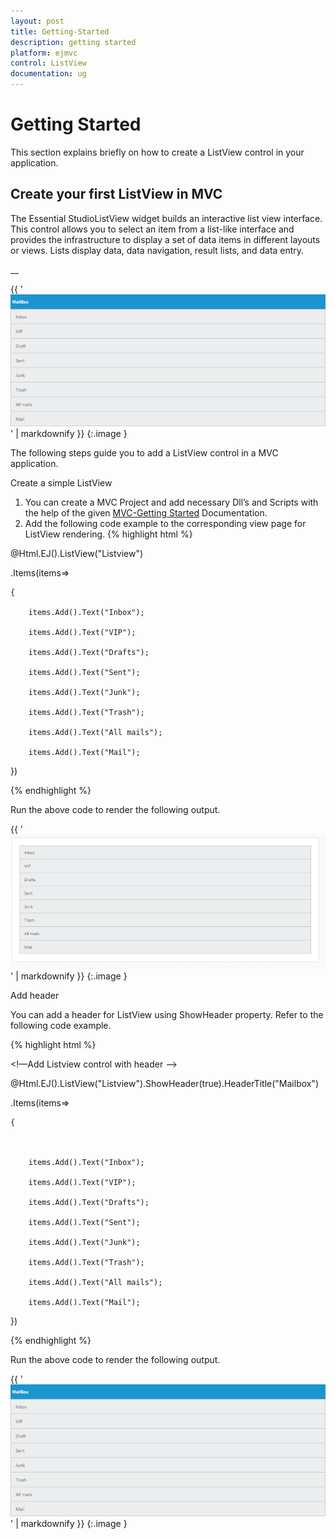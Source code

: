 ```yaml
---
layout: post
title: Getting-Started
description: getting started
platform: ejmvc
control: ListView
documentation: ug
---
```


# Getting Started

This section explains briefly on how to create a ListView control in your application.

## Create your first ListView in MVC

The Essential StudioListView widget builds an interactive list view interface. This control allows you to select an item from a list-like interface and provides the infrastructure to display a set of data items in different layouts or views. Lists display data, data navigation, result lists, and data entry.    

__

{{ '![C:/Users/isuriyar/Desktop/listview.PNG](Getting-Started_images/Getting-Started_img1.png)' | markdownify }}
{:.image }


The following steps guide you to add a ListView control in a MVC application.

Create a simple ListView

1. You can create a MVC Project and add necessary Dll’s and Scripts with the help of the given [MVC-Getting Started](http://help.syncfusion.com/ug/js/Documents/gettingstartedwithmv.htm) Documentation.
2. Add the following code example to the corresponding view page for ListView rendering.
{% highlight html %}




@Html.EJ().ListView("Listview")

.Items(items=>

    {

        items.Add().Text("Inbox");

        items.Add().Text("VIP");

        items.Add().Text("Drafts");

        items.Add().Text("Sent");

        items.Add().Text("Junk");

        items.Add().Text("Trash");

        items.Add().Text("All mails");

        items.Add().Text("Mail");

   })



{% endhighlight %}



Run the above code to render the following output.

{{ '![C:/Users/isuriyar/Desktop/normal list.PNG](Getting-Started_images/Getting-Started_img2.png)' | markdownify }}
{:.image }


Add header

You can add a header for ListView using ShowHeader property. Refer to the following code example.

{% highlight html %}

<!—Add Listview control with header -->

@Html.EJ().ListView("Listview").ShowHeader(true).HeaderTitle("Mailbox")

.Items(items=>

    {



        items.Add().Text("Inbox");

        items.Add().Text("VIP");

        items.Add().Text("Drafts");

        items.Add().Text("Sent");

        items.Add().Text("Junk");

        items.Add().Text("Trash");

        items.Add().Text("All mails");

        items.Add().Text("Mail");



   })





{% endhighlight %}



Run the above code to render the following output.

{{ '![C:/Users/isuriyar/Desktop/listview.PNG](Getting-Started_images/Getting-Started_img3.png)' | markdownify }}
{:.image }


